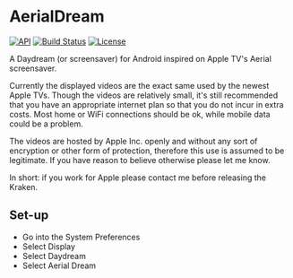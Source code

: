 # AerialDream

[![API](https://img.shields.io/badge/API-17%2B-brightgreen.svg?style=flat)](https://android-arsenal.com/api?level=17)
[![Build Status](https://travis-ci.org/cachapa/AerialDream.svg?branch=master)](https://travis-ci.org/cachapa/AerialDream) 
[![License](https://img.shields.io/:license-gpl%20v3-brightgreen.svg?style=flat)](https://raw.githubusercontent.com/cachapa/AerialDream/master/LICENSE)

A Daydream (or screensaver) for Android inspired on Apple TV's Aerial screensaver.

Currently the displayed videos are the exact same used by the newest Apple TVs.
Though the videos are relatively small, it's still recommended that you have an appropriate internet plan so that you do not incur in extra costs. Most home or WiFi connections should be ok, while mobile data could be a problem.

The videos are hosted by Apple Inc. openly and without any sort of encryption or other form of protection, therefore this use is assumed to be legitimate.
If you have reason to believe otherwise please let me know.

In short: if you work for Apple please contact me before releasing the Kraken.

## Set-up
- Go into the System Preferences
- Select Display
- Select Daydream
- Select Aerial Dream
